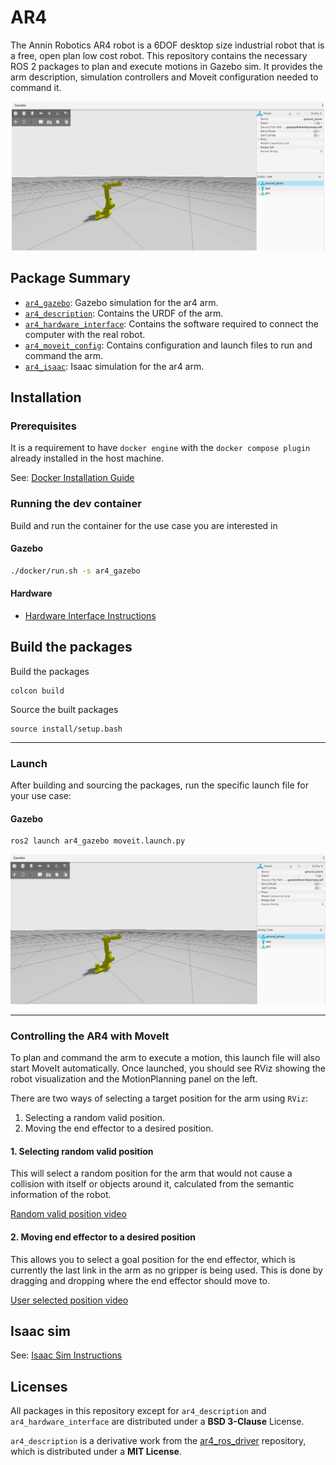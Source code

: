 # AR4

The Annin Robotics AR4 robot is a 6DOF desktop size industrial robot that is a free, open plan low cost robot. This repository contains the necessary ROS 2 packages to plan and execute motions in Gazebo sim. It provides the arm description, simulation controllers and Moveit configuration needed to command it.

<p align="center">
  <img src="docs/ar4.png" width=500 />
</p>

## Package Summary

- [`ar4_gazebo`](./ar4_gazebo): Gazebo simulation for the ar4 arm.
- [`ar4_description`](./ar4_description): Contains the URDF of the arm.
- [`ar4_hardware_interface`](./ar4_hardware_interface): Contains the software required to connect the computer with the real robot.
- [`ar4_moveit_config`](./ar4_moveit_config): Contains configuration and launch files to run and command the arm.
- [`ar4_isaac`](./ar4_isaac): Isaac simulation for the ar4 arm.

## Installation

### Prerequisites

It is a requirement to have `docker engine` with the `docker compose plugin` already installed in the host machine.

See: [Docker Installation Guide](https://docs.docker.com/engine/install/ubuntu/)

### Running the dev container

Build and run the container for the use case you are interested in

#### Gazebo
```bash
./docker/run.sh -s ar4_gazebo
```

#### Hardware

* [Hardware Interface Instructions](ar4_hardware_interface/README.md)

## Build the packages

Build the packages

```
colcon build
```

Source the built packages

```
source install/setup.bash
```

---

### Launch

After building and sourcing the packages, run the specific launch file for your use case:

#### Gazebo

```
ros2 launch ar4_gazebo moveit.launch.py
```

![Ar4 Gazebo](docs/ar4.png)

---

### Controlling the AR4 with MoveIt

To plan and command the arm to execute a motion, this launch file will also start MoveIt automatically. Once launched, you should see RViz showing the robot visualization and the MotionPlanning panel on the left.

There are two ways of selecting a target position for the arm using `RViz`:
1. Selecting a random valid position.
2. Moving the end effector to a desired position.


####  1. Selecting random valid position
This will select a random position for the arm that would not cause a collision with itself or objects around it, calculated from the semantic information of the robot.

[Random valid position video](https://github.com/user-attachments/assets/be9406d2-6589-456c-8ae6-edbbe067b701)


####  2. Moving end effector to a desired position
This allows you to select a goal position for the end effector, which is currently the last link in the arm as no gripper is being used. This is done by dragging and dropping where the end effector should move to.

[User selected position video](https://github.com/user-attachments/assets/a3057320-02ba-4898-8c07-b08d86ec0dcf)


## Isaac sim

See: [Isaac Sim Instructions](ar4_isaac/README.md)

## Licenses

All packages in this repository except for `ar4_description` and `ar4_hardware_interface` are distributed under a **BSD 3-Clause** License.

`ar4_description` is a derivative work from the [ar4_ros_driver](https://github.com/ycheng517/ar4_ros_driver/tree/main/annin_ar4_description) repository, which is distributed under a **MIT License**.
